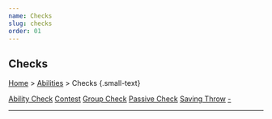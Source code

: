 ```yaml
---
name: Checks
slug: checks
order: 01
---
```

## Checks
[Home](dm-operations-center) > [Abilities](abilities) > Checks  {.small-text}

<div class="menu-container">
    <a href="ability-check">Ability Check</a>
    <a href="contest">Contest</a>
    <a href="group-check">Group Check</a>
    <a href="passive-check">Passive Check</a>
    <a href="saving-throw">Saving Throw</a>
    <a href=".">-</a>
</div>
<hr/>
